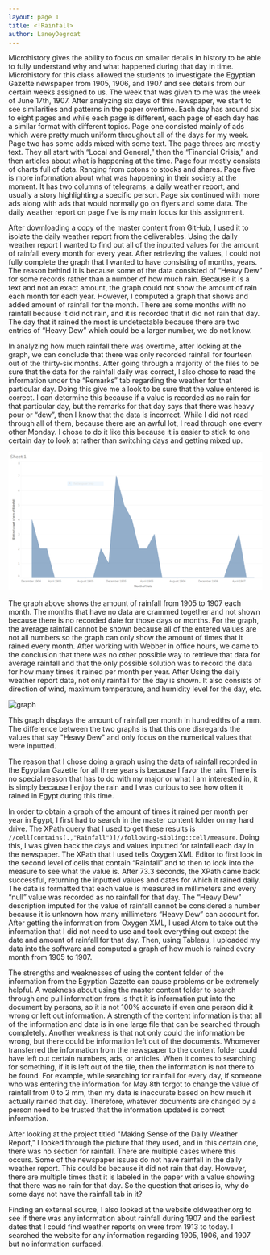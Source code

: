 ```yaml
---
layout: page 1
title: <!Rainfall>
author: LaneyDegroat
---
```


Microhistory gives the ability to focus on smaller details in history to be able to fully understand why and what happened during that day in time. Microhistory for this class allowed the students to investigate the Egyptian Gazette newspaper from 1905, 1906, and 1907 and see details from our certain weeks assigned to us. The week that was given to me was the week of June 17th, 1907. After analyzing six days of this newspaper, we start to see similarities and patterns in the paper overtime. Each day has around six to eight pages and while each page is different, each page of each day has a similar format with different topics. Page one consisted mainly of ads which were pretty much uniform throughout all of the days for my week. Page two has some adds mixed with some text. The page threes are mostly text. They all start with “Local and General,” then the “Financial Crisis,” and then articles about what is happening at the time. Page four mostly consists of charts full of data. Ranging from cotons to stocks and shares. Page five is more information about what was happening in their society at the moment. It has two columns of telegrams, a daily weather report, and usually a story highlighting a specific person. Page six continued with more ads along with ads that would normally go on flyers and some data. The daily weather report on page five is my main focus for this assignment.

After downloading a copy of the master content from GitHub, I used it to isolate the daily weather report from the deliverables. Using the daily weather report I wanted to find out all of the inputted values for the amount of rainfall every month for every year. After retrieving the values, I could not fully complete the graph that I wanted to have consisting of months, years. The reason behind it is because some of the data consisted of “Heavy Dew” for some records rather than a number of how much rain. Because it is a text and not an exact amount, the graph could not show the amount of rain each month for each year. However, I computed a graph that shows and added amount of rainfall for the month. There are some months with no rainfall because it did not rain, and it is recorded that it did not rain that day. The day that it rained the most is undetectable because there are two entries of “Heavy Dew” which could be a larger number, we do not know.

In analyzing how much rainfall there was overtime, after looking at the graph, we can conclude that there was only recorded rainfall for fourteen out of the thirty-six months. After going through a majority of the files to be sure that the data for the rainfall daily was correct, I also chose to read the information under the “Remarks” tab regarding the weather for that particular day. Doing this give me a look to be sure that the value entered is correct. I can determine this because if a value is recorded as no rain for that particular day, but the remarks for that day says that there was heavy pour or “dew”, then I know that the data is incorrect. While I did not read through all of them, because there are an awful lot, I read through one every other Monday. I chose to do it like this because it is easier to stick to one certain day to look at rather than switching days and getting mixed up.

![graph](degroat-analysis-graph1.png)


The graph above shows the amount of rainfall from 1905 to 1907 each month. The months that have no data are crammed together and not shown because there is no recorded date for those days or months. For the graph, the average rainfall cannot be shown because all of the entered values are not all numbers so the graph can only show the amount of times that it rained every month. After working with Webber in office hours, we came to the conclusion that there was no other possible way to retrieve that data for average rainfall and that the only possible solution was to record the data for how many times it rained per month per year. After Using the daily weather report data, not only rainfall for the day is shown. It also consists of direction of wind, maximum temperature, and humidity level for the day, etc.

![graph](degroat-anaylsis-graph2.png)


This graph displays the amount of rainfall per month in hundredths of a mm. The difference between the two graphs is that this one disregards the values that say "Heavy Dew" and only focus on the numerical values that were inputted.


The reason that I chose doing a graph using the data of rainfall recorded in the Egyptian Gazette for all three years is because I favor the rain. There is no special reason that has to do with my major or what I am interested in, it is simply because I enjoy the rain and I was curious to see how often it rained in Egypt during this time.

In order to obtain a graph of the amount of times it rained per month per year in Egypt, I first had to search in the master content folder on my hard drive. The XPath query that I used to get these results is `//cell[contains(.,"Rainfall")]//following-sibling::cell/measure`. Doing this, I was given back the days and values inputted for rainfall each day in the newspaper. The XPath that I used tells Oxygen XML Editor to first look in the second level of cells that contain “Rainfall” and to then to look into the measure to see what the value is. After 73.3 seconds, the XPath came back successful, returning the inputted values and dates for which it rained daily. The data is formatted that each value is measured in millimeters and every “null” value was recorded as no rainfall for that day. The “Heavy Dew” description imputed for the value of rainfall cannot be considered a number because it is unknown how many millimeters “Heavy Dew” can account for. After getting the information from Oxygen XML, I used Atom to take out the information that I did not need to use and took everything out except the date and amount of rainfall for that day. Then, using Tableau, I uploaded my data into the software and computed a graph of how much is rained every month from 1905 to 1907.

The strengths and weaknesses of using the content folder of the information from the Egyptian Gazette can cause problems or be extremely helpful. A weakness about using the master content folder to search through and pull information from is that it is information put into the document by persons, so it is not 100% accurate if even one person did it wrong or left out information. A strength of the content information is that all of the information and data is in one large file that can be searched through completely. Another weakness is that not only could the information be wrong, but there could be information left out of the documents. Whomever transferred the information from the newspaper to the content folder could have left out certain numbers, ads, or articles. When it comes to searching for something, if it is left out of the file, then the information is not there to be found. For example, while searching for rainfall for every day, if someone who was entering the information for May 8th forgot to change the value of rainfall from 0 to 2 mm, then my data is inaccurate based on how much it actually rained that day. Therefore, whatever documents are changed by a person need to be trusted that the information updated is correct information.

After looking at the project titled "Making Sense of the Daily Weather Report," I looked through the picture that they used, and in this certain one, there was no section for rainfall. There are multiple cases where this occurs. Some of the newspaper issues do not have rainfall in the daily weather report. This could be because it did not rain that day. However, there are multiple times that it is labeled in the paper with a value showing that there was no rain for that day. So the question that arises is, why do some days not have the rainfall tab in it?

Finding an external source, I also looked at the website oldweather.org to see if there was any information about rainfall during 1907 and the earliest dates that I could find weather reports on were from 1913 to today. I searched the website for any information regarding 1905, 1906, and 1907 but no information surfaced.
